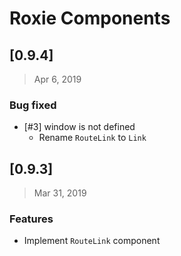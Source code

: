 # Roxie Components

## [0.9.4]
> Apr 6, 2019

### Bug fixed

* [#3] window is not defined
  * Rename `RouteLink` to `Link`

## [0.9.3]
> Mar 31, 2019

### Features

* Implement `RouteLink` component